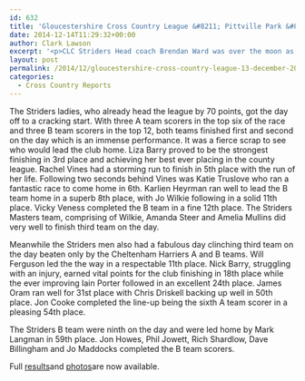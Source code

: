```yaml
---
id: 632
title: 'Gloucestershire Cross Country League &#8211; Pittville Park &#8211; 13 December 2014'
date: 2014-12-14T11:29:32+00:00
author: Clark Lawson
excerpt: '<p>CLC Striders Head coach Brendan Ward was over the moon as he watched his teams put in great performances in the third Gloucestershire County Cross Country league fixture of the season held at Pittville Park on Saturday.</p>'
layout: post
permalink: /2014/12/gloucestershire-cross-country-league-13-december-2014/
categories:
  - Cross Country Reports
---
```

The Striders ladies, who already head the league by 70 points, got the day off to a cracking start. With three A team scorers in the top six of the race and three B team scorers in the top 12, both teams finished first and second on the day which is an immense performance. It was a fierce scrap to see who would lead the club home. Liza Barry proved to be the strongest finishing in 3rd place and achieving her best ever placing in the county league. Rachel Vines had a storming run to finish in 5th place with the run of her life. Following two seconds behind Vines was Katie Truslove who ran a fantastic race to come home in 6th. Karlien Heyrman ran well to lead the B team home in a superb 8th place, with Jo Wilkie following in a solid 11th place. Vicky Veness completed the B team in a fine 12th place. The Striders Masters team, comprising of Wilkie, Amanda Steer and Amelia Mullins did very well to finish third team on the day.

Meanwhile the Striders men also had a fabulous day clinching third team on the day beaten only by the Cheltenham Harriers A and B teams. Will Ferguson led the the way in a respectable 11th place. Nick Barry, struggling with an injury, earned vital points for the club finishing in 18th place while the ever improving Iain Porter followed in an excellent 24th place. James Oram ran well for 31st place with Chris Driskell backing up well in 50th place. Jon Cooke completed the line-up being the sixth A team scorer in a pleasing 54th place. 

The Striders B team were ninth on the day and were led home by Mark Langman in 59th place. Jon Howes, Phil Jowett, Rich Shardlow, Dave Billingham and Jo Maddocks completed the B team scorers. 

Full <a href="http://www.glosaaa.org.uk/RESULTS_CROSS/Glos_CC_results_13December2014.pdf" target="_blank" rel="nofollow">results</a>and <a href="https://www.flickr.com/photos/129700982@N05/sets/72157647454210233/" target="_blank" rel="nofollow">photos</a>are now available.